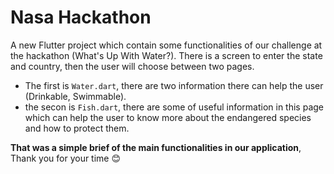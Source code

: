 # Nasa Hackathon

A new Flutter project which contain some functionalities of our challenge at the hackathon (What's Up With Water?). There is a screen to enter the state and country, then the user will choose between two pages.
  - The first is `Water.dart`, there are two information there can help the user (Drinkable, Swimmable).
  - the secon is `Fish.dart`, there are some of useful information in this page which can help the user to know more about the endangered species and how to protect them.

**That was a simple brief of the main functionalities in our application**,
  Thank you for your time 😊
